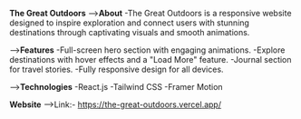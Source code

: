 **The Great Outdoors**
-->**About**
-The Great Outdoors is a responsive website designed to inspire exploration and connect users with stunning destinations through captivating visuals and smooth animations.

-->**Features**
-Full-screen hero section with engaging animations.
-Explore destinations with hover effects and a "Load More" feature.
-Journal section for travel stories.
-Fully responsive design for all devices.

-->**Technologies**
-React.js
-Tailwind CSS
-Framer Motion


**Website**
-->Link:- https://the-great-outdoors.vercel.app/
